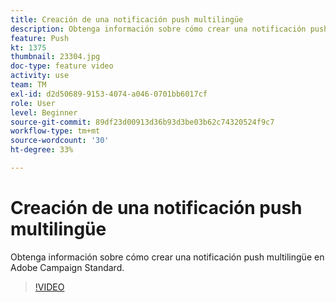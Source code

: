 ```yaml
---
title: Creación de una notificación push multilingüe
description: Obtenga información sobre cómo crear una notificación push multilingüe.
feature: Push
kt: 1375
thumbnail: 23304.jpg
doc-type: feature video
activity: use
team: TM
exl-id: d2d50689-9153-4074-a046-0701bb6017cf
role: User
level: Beginner
source-git-commit: 89df23d00913d36b93d3be03b62c74320524f9c7
workflow-type: tm+mt
source-wordcount: '30'
ht-degree: 33%

---
```


# Creación de una notificación push multilingüe

Obtenga información sobre cómo crear una notificación push multilingüe en Adobe Campaign Standard.

>[!VIDEO](https://video.tv.adobe.com/v/23304?quality=12&learn=on)
